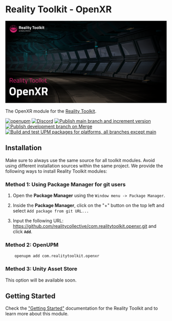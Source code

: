 # Reality Toolkit - OpenXR

![com.realitytoolkit.openxr](https://github.com/realitycollective/realitycollective.logo/blob/main/RealityToolkit/RepoBanners/com.realitytoolkit.openxr.png?raw=true)

The OpenXR module for the [Reality Toolkit](https://www.realitytoolkit.io/).

[![openupm](https://img.shields.io/npm/v/com.realitytoolkit.openxr?label=openupm&registry_uri=https://package.openupm.com)](https://openupm.com/packages/com.realitytoolkit.openxr/) [![Discord](https://img.shields.io/discord/597064584980987924.svg?label=&logo=discord&logoColor=ffffff&color=7389D8&labelColor=6A7EC2)](https://discord.gg/hF7TtRCFmB)
[![Publish main branch and increment version](https://github.com/realitycollective/com.realitytoolkit.openxr/actions/workflows/main-publish.yml/badge.svg)](https://github.com/realitycollective/com.realitytoolkit.openxr/actions/workflows/main-publish.yml)
[![Publish development branch on Merge](https://github.com/realitycollective/com.realitytoolkit.openxr/actions/workflows/development-publish.yml/badge.svg)](https://github.com/realitycollective/com.realitytoolkit.openxr/actions/workflows/development-publish.yml)
[![Build and test UPM packages for platforms, all branches except main](https://github.com/realitycollective/com.realitytoolkit.openxr/actions/workflows/development-buildandtestupmrelease.yml/badge.svg)](https://github.com/realitycollective/com.realitytoolkit.openxr/actions/workflows/development-buildandtestupmrelease.yml)

## Installation

Make sure to always use the same source for all toolkit modules. Avoid using different installation sources within the same project. We provide the following ways to install Reality Toolkit modules:

### Method 1: Using Package Manager for git users

1. Open the **Package Manager** using the `Window menu -> Package Manager`.

2. Inside the **Package Manager**, click on the "+" button on the top left and select `Add package from git URL...`

3. Input the following URL: https://github.com/realitycollective/com.realitytoolkit.openxr.git and click **`Add`**.

### Method 2: OpenUPM

```text
    openupm add com.realitytoolkit.openxr
```

### Method 3: Unity Asset Store

This option will be available soon.

## Getting Started

Check the ["Getting Started"](https://www.realitytoolkit.io/) documentation for the Reality Toolkit and to learn more about this module.
